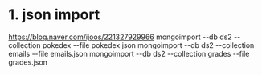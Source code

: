 # 1. json import 
https://blog.naver.com/ijoos/221327929966
mongoimport --db ds2 --collection pokedex --file pokedex.json
mongoimport --db ds2 --collection emails --file emails.json
mongoimport --db ds2 --collection grades --file grades.json
#
